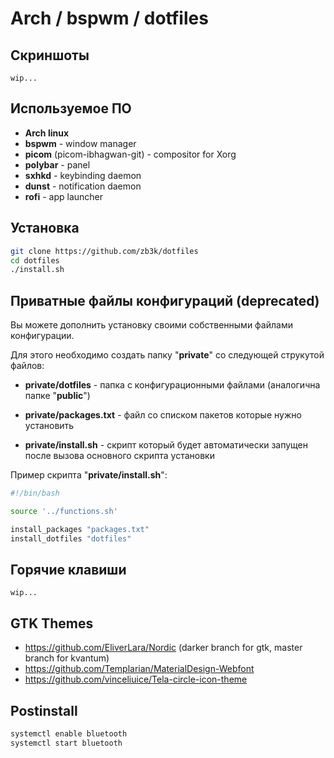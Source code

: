 # Arch / bspwm / dotfiles

## Скриншоты

`wip...`

## Используемое ПО

- **Arch linux** 
- **bspwm** - window manager
- **picom** (picom-ibhagwan-git) - compositor for Xorg 
- **polybar** - panel
- **sxhkd** - keybinding daemon
- **dunst** - notification daemon
- **rofi** - app launcher

## Установка

```bash
git clone https://github.com/zb3k/dotfiles
cd dotfiles
./install.sh
```

## Приватные файлы конфигураций (deprecated)

Вы можете дополнить установку своими собственными файлами конфигурации.

Для этого необходимо создать папку "**private**" со следующей струкутой файлов:

- **private/dotfiles** - папка с конфигурационными файлами (аналогична папке "**public**")

- **private/packages.txt** - файл со списком пакетов которые нужно установить

- **private/install.sh** - скрипт который будет автоматически запущен после вызова основного скрипта установки

Пример скрипта "**private/install.sh**":

```bash
#!/bin/bash

source '../functions.sh'

install_packages "packages.txt"
install_dotfiles "dotfiles"

```

## Горячие клавиши

`wip...`

## GTK Themes

- https://github.com/EliverLara/Nordic (darker branch for gtk, master branch for kvantum)
- https://github.com/Templarian/MaterialDesign-Webfont
- https://github.com/vinceliuice/Tela-circle-icon-theme

## Postinstall 

```bash
systemctl enable bluetooth
systemctl start bluetooth
```